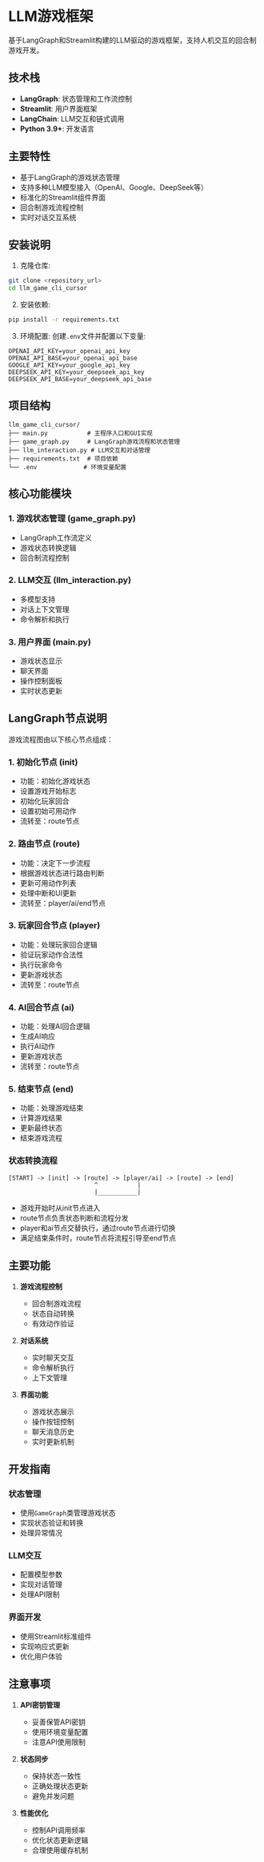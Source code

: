 # LLM游戏框架

基于LangGraph和Streamlit构建的LLM驱动的游戏框架，支持人机交互的回合制游戏开发。

## 技术栈

- **LangGraph**: 状态管理和工作流控制
- **Streamlit**: 用户界面框架
- **LangChain**: LLM交互和链式调用
- **Python 3.9+**: 开发语言

## 主要特性

- 基于LangGraph的游戏状态管理
- 支持多种LLM模型接入（OpenAI、Google、DeepSeek等）
- 标准化的Streamlit组件界面
- 回合制游戏流程控制
- 实时对话交互系统

## 安装说明

1. 克隆仓库:
```bash
git clone <repository_url>
cd llm_game_cli_cursor
```

2. 安装依赖:
```bash
pip install -r requirements.txt
```

3. 环境配置:
创建`.env`文件并配置以下变量:
```
OPENAI_API_KEY=your_openai_api_key
OPENAI_API_BASE=your_openai_api_base
GOOGLE_API_KEY=your_google_api_key
DEEPSEEK_API_KEY=your_deepseek_api_key
DEEPSEEK_API_BASE=your_deepseek_api_base
```

## 项目结构

```
llm_game_cli_cursor/
├── main.py           # 主程序入口和GUI实现
├── game_graph.py     # LangGraph游戏流程和状态管理
├── llm_interaction.py # LLM交互和对话管理
├── requirements.txt  # 项目依赖
└── .env             # 环境变量配置
```

## 核心功能模块

### 1. 游戏状态管理 (game_graph.py)
- LangGraph工作流定义
- 游戏状态转换逻辑
- 回合制流程控制

### 2. LLM交互 (llm_interaction.py)
- 多模型支持
- 对话上下文管理
- 命令解析和执行

### 3. 用户界面 (main.py)
- 游戏状态显示
- 聊天界面
- 操作控制面板
- 实时状态更新

## LangGraph节点说明

游戏流程图由以下核心节点组成：

### 1. 初始化节点 (init)
- 功能：初始化游戏状态
- 设置游戏开始标志
- 初始化玩家回合
- 设置初始可用动作
- 流转至：route节点

### 2. 路由节点 (route)
- 功能：决定下一步流程
- 根据游戏状态进行路由判断
- 更新可用动作列表
- 处理中断和UI更新
- 流转至：player/ai/end节点

### 3. 玩家回合节点 (player)
- 功能：处理玩家回合逻辑
- 验证玩家动作合法性
- 执行玩家命令
- 更新游戏状态
- 流转至：route节点

### 4. AI回合节点 (ai)
- 功能：处理AI回合逻辑
- 生成AI响应
- 执行AI动作
- 更新游戏状态
- 流转至：route节点

### 5. 结束节点 (end)
- 功能：处理游戏结束
- 计算游戏结果
- 更新最终状态
- 结束游戏流程

### 状态转换流程

```
[START] -> [init] -> [route] -> [player/ai] -> [route] -> [end]
                        ^           |
                        |___________|
```

- 游戏开始时从init节点进入
- route节点负责状态判断和流程分发
- player和ai节点交替执行，通过route节点进行切换
- 满足结束条件时，route节点将流程引导至end节点

## 主要功能

1. **游戏流程控制**
   - 回合制游戏流程
   - 状态自动转换
   - 有效动作验证

2. **对话系统**
   - 实时聊天交互
   - 命令解析执行
   - 上下文管理

3. **界面功能**
   - 游戏状态展示
   - 操作按钮控制
   - 聊天消息历史
   - 实时更新机制

## 开发指南

### 状态管理
- 使用`GameGraph`类管理游戏状态
- 实现状态验证和转换
- 处理异常情况

### LLM交互
- 配置模型参数
- 实现对话管理
- 处理API限制

### 界面开发
- 使用Streamlit标准组件
- 实现响应式更新
- 优化用户体验

## 注意事项

1. **API密钥管理**
   - 妥善保管API密钥
   - 使用环境变量配置
   - 注意API使用限制

2. **状态同步**
   - 保持状态一致性
   - 正确处理状态更新
   - 避免并发问题

3. **性能优化**
   - 控制API调用频率
   - 优化状态更新逻辑
   - 合理使用缓存机制 